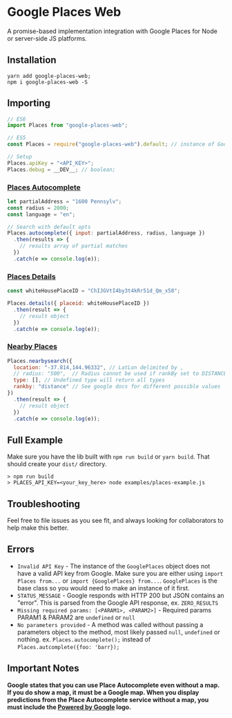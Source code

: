 # Google Places Web

A promise-based implementation integration with Google Places for Node or server-side JS platforms.

## Installation

```shell
yarn add google-places-web;
npm i google-places-web -S
```

## Importing

```javascript
// ES6
import Places from "google-places-web";

// ES5
const Places = require("google-places-web").default; // instance of GooglePlaces Class;

// Setup
Places.apiKey = "<API_KEY>";
Places.debug = __DEV__; // boolean;
```

### [Places Autocomplete](https://developers.google.com/places/web-service/autocomplete)

```javascript
let partialAddress = "1600 Pennsylv";
const radius = 2000;
const language = "en";

// Search with default opts
Places.autocomplete({ input: partialAddress, radius, language })
  .then(results => {
    // results array of partial matches
  })
  .catch(e => console.log(e));
```

### [Places Details](https://developers.google.com/places/web-service/details)

```javascript
const whiteHousePlaceID = "ChIJGVtI4by3t4kRr51d_Qm_x58";

Places.details({ placeid: whiteHousePlaceID })
  .then(result => {
    // result object
  })
  .catch(e => console.log(e));
```

### [Nearby Places](https://developers.google.com/places/web-service/search)

```javascript
Places.nearbysearch({
  location: "-37.814,144.96332", // LatLon delimited by ,
  // radius: "500",  // Radius cannot be used if rankBy set to DISTANCE
  type: [], // Undefined type will return all types
  rankby: "distance" // See google docs for different possible values
})
  .then(result => {
    // result object
  })
  .catch(e => console.log(e));
```

## Full Example

Make sure you have the lib built with `npm run build` or `yarn build`. That should create your `dist/` directory.

```shell
> npm run build
> PLACES_API_KEY=<your_key_here> node examples/places-example.js
```

## Troubleshooting

Feel free to file issues as you see fit, and always looking for collaborators to help make this better.

## Errors

- `Invalid API Key` - The instance of the `GooglePlaces` object does not have a valid API key from Google. Make sure you are either using `import Places from...` or `import {GooglePlaces} from...`. `GooglePlaces` is the base class so you would need to make an instance of it first.
- `STATUS_MESSAGE` - Google responds with HTTP 200 but JSON contains an "error". This is parsed from the Google API response, ex. `ZERO_RESULTS`
- `Missing required params: [<PARAM1>, <PARAM2>]` - Required params PARAM1 & PARAM2 are `undefined` or `null`
- `No parameters provided` - A method was called without passing a parameters object to the method, most likely passed `null`, `undefined` or nothing. ex. `Places.autocomplete();` instead of `Places.autcomplete({foo: 'barr});`

## Important Notes

**Google states that you can use Place Autocomplete even without a map. If you do show a map, it must be a Google map. When you display predictions from the Place Autocomplete service without a map, you must include the [Powered by Google](https://developers.google.com/places/web-service/policies#logo_requirements) logo.**
